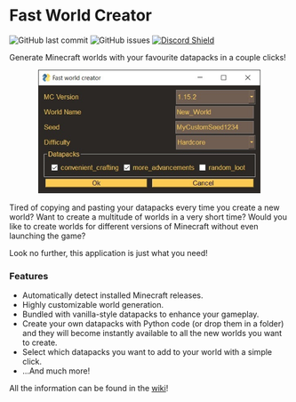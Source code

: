 # Fast World Creator 
![GitHub last commit](https://img.shields.io/github/last-commit/pizzaspren/FastWorldCreator)
![GitHub issues](https://img.shields.io/github/issues-raw/pizzaspren/FastWorldCreator?label=issues)
[![Discord Shield](https://discordapp.com/api/guilds/693213117177659454/widget.png?style=shield)](https://discord.gg/MkhUUbY)

Generate Minecraft worlds with your favourite datapacks in a couple clicks!

<p align="center">
  <img src="https://github.com/pizzaspren/FastWorldCreator/blob/master/assets/images/gui.jpg" width="400">
</p>

Tired of copying and pasting your datapacks every time you create a new world? Want to create a multitude of worlds in a very short time? Would you like to create worlds for different versions of Minecraft without even launching the game?

Look no further, this application is just what you need!

### Features
* Automatically detect installed Minecraft releases.
* Highly customizable world generation.
* Bundled with vanilla-style datapacks to enhance your gameplay.
* Create your own datapacks with Python code (or drop them in a folder) and they will become instantly available to all the new worlds you want to create.
* Select which datapacks you want to add to your world with a simple click.
* ...And much more!


All the information can be found in the [wiki](https://github.com/pizzaspren/FastWorldCreator/wiki)!

